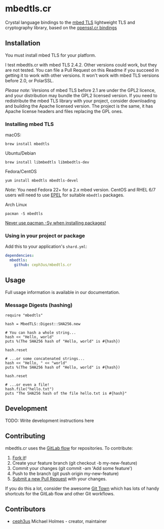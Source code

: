 # mbedtls.cr

Crystal language bindings to the [mbed TLS](https://tls.mbed.org/) lightweight TLS and
cryptography library, based on the [openssl.cr bindings]()

## Installation

You must install mbed TLS for your platform.

I test mbedtls.cr with mbed TLS 2.4.2. Other versions could work, but they are not tested.
You can file a Pull Request on this Readme if you succeed in getting it to work with other
versions. It won't work with mbed TLS versions before 2.0, or PolarSSL.

*Please note:* Versions of mbed TLS before 2.1 are under the GPL2 licence, and your
distribution may bundle the GPL2 licensed version. If you need to redistribute the mbed
TLS library with your project, consider downloading and building the Apache licensed version.
The project is the same, it has Apache license headers and files replacing the GPL ones.

### Installing mbed TLS

macOS:
```shell
brew install mbedtls
```

Ubuntu/Debian
```shell
brew install libmbedtls libmbedtls-dev
```

Fedora/CentOS
```shell
yum install mbedtls mbedtls-devel
```

*Note:* You need Fedora 22+ for a 2.x mbed version.
CentOS and RHEL 6/7 users will need to use [EPEL](https://fedoraproject.org/wiki/EPEL) for
suitable `mbedtls` packages.

Arch Linux
```shell
pacman -S mbedtls
```
[Never use pacman -Sy when installing packages!](https://wiki.archlinux.org/index.php/System_maintenance#Partial_upgrades_are_unsupported)

### Using in your project or package

Add this to your application's `shard.yml`:

```yaml
dependencies:
  mbedtls:
    github: ceph3us/mbedtls.cr
```

## Usage

Full usage information is available in our documentation.

### Message Digests (hashing)

```crystal
require "mbedtls"

hash = MbedTLS::Digest::SHA256.new

# You can hash a whole string...
hash << "Hello, world"
puts %(The SHA256 hash of "Hello, world" is #{hash})

hash.reset

# ...or some concatenated strings...
hash << "Hello, " << "world"
puts %(The SHA256 hash of "Hello, world" is #{hash})

hash.reset

# ...or even a file!
hash.file("hello.txt")
puts "The SHA256 hash of the file hello.txt is #{hash}"
```

## Development

TODO: Write development instructions here

## Contributing

mbedtls.cr uses the [GitLab flow](https://docs.gitlab.com/ee/workflow/gitlab_flow.html) for repositories. To contribute:

1. [Fork it](https://github.com/ceph3us/mbedtls.cr/fork)!
2. Create your feature branch (git checkout -b my-new-feature)
3. Commit your changes (git commit -am 'Add some feature')
4. Push to the branch (git push origin my-new-feature)
5. [Submit a new Pull Request](https://github.com/ceph3us/mbedtls.cr/compare) with your changes.

If you do this a lot, consider the awesome [Git Town](http://www.git-town.com/) which has lots of handy
shortcuts for the GitLab flow and other Git workflows.

## Contributors

- [ceph3us](https://github.com/ceph3us) Michael Holmes - creator, maintainer
